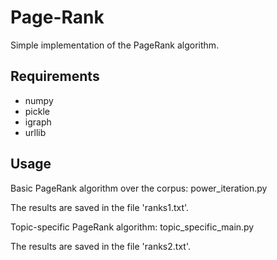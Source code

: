 # Page-Rank
Simple implementation of the PageRank algorithm.

## Requirements
* numpy
* pickle
* igraph
* urllib

## Usage
Basic PageRank algorithm over the corpus: power_iteration.py

The results are saved in the file 'ranks1.txt'.

Topic-specific PageRank algorithm: topic_specific_main.py

The results are saved in the file 'ranks2.txt'.
